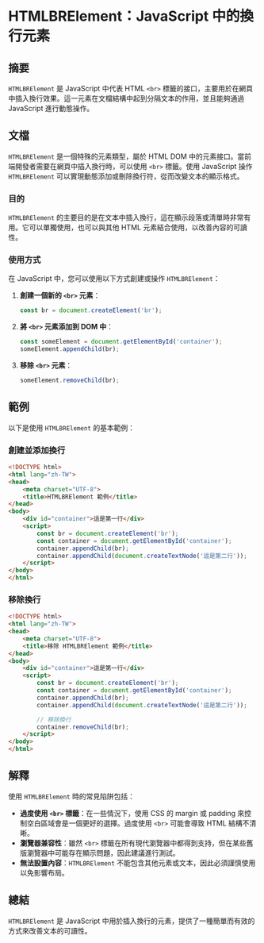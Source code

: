 <!--
Meta Description: # HTMLBRElement：JavaScript 中的換行元素 ## 摘要 `HTMLBRElement` 是 JavaScript 中代表 HTML `<br>` 標籤的接口，主要用於在網頁中插入換行效果。這一元素在文檔結構中起到分隔文本的作用，並且能夠通過 JavaScript 進行動態操作...
Meta Keywords: htmlbrelement, html, container, javascript, document
-->

# HTMLBRElement：JavaScript 中的換行元素

## 摘要
`HTMLBRElement` 是 JavaScript 中代表 HTML `<br>` 標籤的接口，主要用於在網頁中插入換行效果。這一元素在文檔結構中起到分隔文本的作用，並且能夠通過 JavaScript 進行動態操作。

## 文檔
`HTMLBRElement` 是一個特殊的元素類型，屬於 HTML DOM 中的元素接口。當前端開發者需要在網頁中插入換行時，可以使用 `<br>` 標籤。使用 JavaScript 操作 `HTMLBRElement` 可以實現動態添加或刪除換行符，從而改變文本的顯示格式。

### 目的
`HTMLBRElement` 的主要目的是在文本中插入換行，這在顯示段落或清單時非常有用。它可以單獨使用，也可以與其他 HTML 元素結合使用，以改善內容的可讀性。

### 使用方式
在 JavaScript 中，您可以使用以下方式創建或操作 `HTMLBRElement`：

1. **創建一個新的 `<br>` 元素**：
   ```javascript
   const br = document.createElement('br');
   ```

2. **將 `<br>` 元素添加到 DOM 中**：
   ```javascript
   const someElement = document.getElementById('container');
   someElement.appendChild(br);
   ```

3. **移除 `<br>` 元素**：
   ```javascript
   someElement.removeChild(br);
   ```

## 範例
以下是使用 `HTMLBRElement` 的基本範例：

### 創建並添加換行
```html
<!DOCTYPE html>
<html lang="zh-TW">
<head>
    <meta charset="UTF-8">
    <title>HTMLBRElement 範例</title>
</head>
<body>
    <div id="container">這是第一行</div>
    <script>
        const br = document.createElement('br');
        const container = document.getElementById('container');
        container.appendChild(br);
        container.appendChild(document.createTextNode('這是第二行'));
    </script>
</body>
</html>
```

### 移除換行
```html
<!DOCTYPE html>
<html lang="zh-TW">
<head>
    <meta charset="UTF-8">
    <title>移除 HTMLBRElement 範例</title>
</head>
<body>
    <div id="container">這是第一行</div>
    <script>
        const br = document.createElement('br');
        const container = document.getElementById('container');
        container.appendChild(br);
        container.appendChild(document.createTextNode('這是第二行'));

        // 移除換行
        container.removeChild(br);
    </script>
</body>
</html>
```

## 解釋
使用 `HTMLBRElement` 時的常見陷阱包括：

- **過度使用 `<br>` 標籤**：在一些情況下，使用 CSS 的 margin 或 padding 來控制空白區域會是一個更好的選擇。過度使用 `<br>` 可能會導致 HTML 結構不清晰。
- **瀏覽器兼容性**：雖然 `<br>` 標籤在所有現代瀏覽器中都得到支持，但在某些舊版瀏覽器中可能存在顯示問題，因此建議進行測試。
- **無法設置內容**：`HTMLBRElement` 不能包含其他元素或文本，因此必須謹慎使用以免影響布局。

## 總結
`HTMLBRElement` 是 JavaScript 中用於插入換行的元素，提供了一種簡單而有效的方式來改善文本的可讀性。